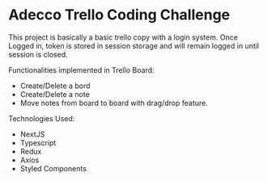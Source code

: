 # Adecco Trello Coding Challenge

This project is basically a basic trello copy with a login system.
Once Logged in, token is stored in session storage and will remain logged in until session is closed.

Functionalities implemented in Trello Board:
* Create/Delete a bord
* Create/Delete a note
* Move notes from board to board with drag/drop feature.

Technologies Used:
* NextJS
* Typescript
* Redux
* Axios
* Styled Components